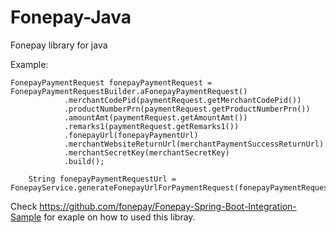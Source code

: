 # Fonepay-Java
Fonepay library for java

Example:

    FonepayPaymentRequest fonepayPaymentRequest = FonepayPaymentRequestBuilder.aFonepayPaymentRequest()
                .merchantCodePid(paymentRequest.getMerchantCodePid())
                .productNumberPrn(paymentRequest.getProductNumberPrn())
                .amountAmt(paymentRequest.getAmountAmt())
                .remarks1(paymentRequest.getRemarks1())
                .fonepayUrl(fonepayPaymentUrl)
                .merchantWebsiteReturnUrl(merchantPaymentSuccessReturnUrl)
                .merchantSecretKey(merchantSecretKey)
                .build();

        String fonepayPaymentRequestUrl = FonepayService.generateFonepayUrlForPaymentRequest(fonepayPaymentRequest);
        
Check https://github.com/fonepay/Fonepay-Spring-Boot-Integration-Sample for exaple on how to used this libray.
